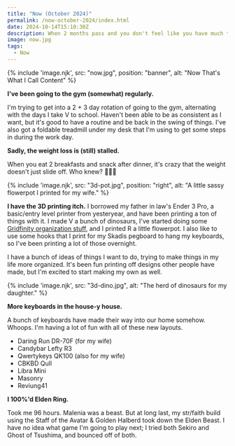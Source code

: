 ```yaml
---
title: "Now (October 2024)"
permalink: /now-october-2024/index.html
date: 2024-10-14T15:10:30Z
description: When 2 months pass and you don't feel like you have much to talk about.
image: now.jpg
tags: 
  - Now
---
```


{% include 'image.njk',
  src: "now.jpg",
  position: "banner",
  alt: "Now That's What I Call Content"
%}

**I've been going to the gym (somewhat) regularly.**

I'm trying to get into a 2 + 3 day rotation of going to the gym, alternating with the days I take V to school. Haven't been able to be as consistent as I want, but it's good to have a routine and be back in the swing of things. I've also got a foldable treadmill under my desk that I'm using to get some steps in during the work day.

**Sadly, the weight loss is (still) stalled.**

When you eat 2 breakfasts and snack after dinner, it's crazy that the weight doesn't just slide off. Who knew? 🤷🏻‍♂️

{% include 'image.njk',
  src: "3d-pot.jpg",
  position: "right",
  alt: "A little sassy flowerpot I printed for my wife."
%}

**I have the 3D printing itch.** I borrowed my father in law's Ender 3 Pro, a basic/entry level printer from yesteryear, and have been printing a ton of things with it. I made V a bunch of dinosaurs, I've started doing some [Gridfinity organization stuff](https://www.youtube.com/watch?v=ra_9zU-mnl8), and I printed R a little flowerpot. I also like to use some hooks that I print for my Skadis pegboard to hang my keyboards, so I've been printing a lot of those overnight.

I have a bunch of ideas of things I want to do, trying to make things in my life more organized. It's been fun printing off designs other people have made, but I'm excited to start making my own as well.

{% include 'image.njk',
  src: "3d-dino.jpg",
  alt: "The herd of dinosaurs for my daughter."
%}

**More keyboards in the house-y house.**

A bunch of keyboards have made their way into our home somehow. Whoops. I'm having a lot of fun with all of these new layouts.

- Daring Run DR-70F (for my wife)
- Candybar Lefty R3
- Qwertykeys QK100 (also for my wife)
- CBKBD Qull
- Libra Mini
- Masonry
- Reviung41

**I 100%'d Elden Ring.**

Took me 96 hours. Malenia was a beast. But at long last, my str/faith build using the Staff of the Avatar & Golden Halberd took down the Elden Beast. I have no idea what game I'm going to play next; I tried both Sekiro and Ghost of Tsushima, and bounced off of both.
